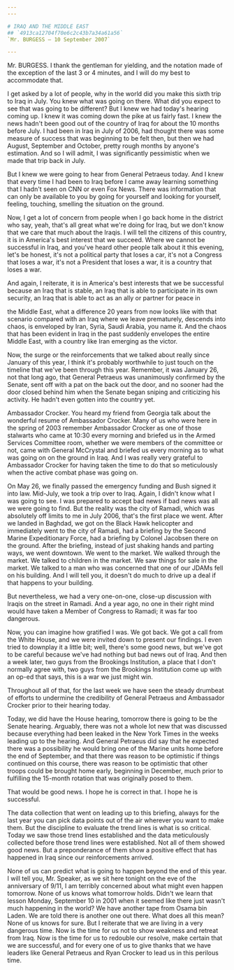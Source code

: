 ```yaml
---
---

# IRAQ AND THE MIDDLE EAST
## `4913ca12704f70e6c2c43b7a34a61a56`
`Mr. BURGESS — 10 September 2007`

---
```



Mr. BURGESS. I thank the gentleman for yielding, and the notation 
made of the exception of the last 3 or 4 minutes, and I will do my best 
to accommodate that.

I get asked by a lot of people, why in the world did you make this 
sixth trip to Iraq in July. You knew what was going on there. What did 
you expect to see that was going to be different? But I knew we had 
today's hearing coming up. I knew it was coming down the pike at us 
fairly fast. I knew the news hadn't been good out of the country of 
Iraq for about the 10 months before July. I had been in Iraq in July of 
2006, had thought there was some measure of success that was beginning 
to be felt then, but then we had August, September and October, pretty 
rough months by anyone's estimation. And so I will admit, I was 
significantly pessimistic when we made that trip back in July.

But I knew we were going to hear from General Petraeus today. And I 
knew that every time I had been to Iraq before I came away learning 
something that I hadn't seen on CNN or even Fox News. There was 
information that can only be available to you by going for yourself and 
looking for yourself, feeling, touching, smelling the situation on the 
ground.

Now, I get a lot of concern from people when I go back home in the 
district who say, yeah, that's all great what we're doing for Iraq, but 
we don't know that we care that much about the Iraqis. I will tell the 
citizens of this country, it is in America's best interest that we 
succeed. Where we cannot be successful in Iraq, and you've heard other 
people talk about it this evening, let's be honest, it's not a 
political party that loses a car, it's not a Congress that loses a war, 
it's not a President that loses a war, it is a country that loses a 
war.

And again, I reiterate, it is in America's best interests that we be 
successful because an Iraq that is stable, an Iraq that is able to 
participate in its own security, an Iraq that is able to act as an ally 
or partner for peace in


the Middle East, what a difference 20 years from now looks like with 
that scenario compared with an Iraq where we leave prematurely, 
descends into chaos, is enveloped by Iran, Syria, Saudi Arabia, you 
name it. And the chaos that has been evident in Iraq in the past 
suddenly envelopes the entire Middle East, with a country like Iran 
emerging as the victor.


Now, the surge or the reinforcements that we talked about really 
since January of this year, I think it's probably worthwhile to just 
touch on the timeline that we've been through this year. Remember, it 
was January 26, not that long ago, that General Petraeus was 
unanimously confirmed by the Senate, sent off with a pat on the back 
out the door, and no sooner had the door closed behind him when the 
Senate began sniping and criticizing his activity. He hadn't even 
gotten into the country yet.

Ambassador Crocker. You heard my friend from Georgia talk about the 
wonderful resume of Ambassador Crocker. Many of us who were here in the 
spring of 2003 remember Ambassador Crocker as one of those stalwarts 
who came at 10:30 every morning and briefed us in the Armed Services 
Committee room, whether we were members of the committee or not, came 
with General McCrystal and briefed us every morning as to what was 
going on on the ground in Iraq. And I was really very grateful to 
Ambassador Crocker for having taken the time to do that so meticulously 
when the active combat phase was going on.

On May 26, we finally passed the emergency funding and Bush signed it 
into law. Mid-July, we took a trip over to Iraq. Again, I didn't know 
what I was going to see. I was prepared to accept bad news if bad news 
was all we were going to find. But the reality was the city of Ramadi, 
which was absolutely off limits to me in July 2006, that's the first 
place we went. After we landed in Baghdad, we got on the Black Hawk 
helicopter and immediately went to the city of Ramadi, had a briefing 
by the Second Marine Expeditionary Force, had a briefing by Colonel 
Jacobsen there on the ground. After the briefing, instead of just 
shaking hands and parting ways, we went downtown. We went to the 
market. We walked through the market. We talked to children in the 
market. We saw things for sale in the market. We talked to a man who 
was concerned that one of our JDAMs fell on his building. And I will 
tell you, it doesn't do much to drive up a deal if that happens to your 
building.

But nevertheless, we had a very one-on-one, close-up discussion with 
Iraqis on the street in Ramadi. And a year ago, no one in their right 
mind would have taken a Member of Congress to Ramadi; it was far too 
dangerous.

Now, you can imagine how gratified I was. We got back. We got a call 
from the White House, and we were invited down to present our findings. 
I even tried to downplay it a little bit; well, there's some good news, 
but we've got to be careful because we've had nothing but bad news out 
of Iraq. And then a week later, two guys from the Brookings 
Institution, a place that I don't normally agree with, two guys from 
the Brookings Institution come up with an op-ed that says, this is a 
war we just might win.

Throughout all of that, for the last week we have seen the steady 
drumbeat of efforts to undermine the credibility of General Petraeus 
and Ambassador Crocker prior to their hearing today.

Today, we did have the House hearing, tomorrow there is going to be 
the Senate hearing. Arguably, there was not a whole lot new that was 
discussed because everything had been leaked in the New York Times in 
the weeks leading up to the hearing. And General Petraeus did say that 
he expected there was a possibility he would bring one of the Marine 
units home before the end of September, and that there was reason to be 
optimistic if things continued on this course, there was reason to be 
optimistic that other troops could be brought home early, beginning in 
December, much prior to fulfilling the 15-month rotation that was 
originally posed to them.



That would be good news. I hope he is correct in that. I hope he is 
successful.

The data collection that went on leading up to this briefing, always 
for the last year you can pick data points out of the air wherever you 
want to make them. But the discipline to evaluate the trend lines is 
what is so critical. Today we saw those trend lines established and the 
data meticulously collected before those trend lines were established. 
Not all of them showed good news. But a preponderance of them show a 
positive effect that has happened in Iraq since our reinforcements 
arrived.

None of us can predict what is going to happen beyond the end of this 
year. I will tell you, Mr. Speaker, as we sit here tonight on the eve 
of the anniversary of 9/11, I am terribly concerned about what might 
even happen tomorrow. None of us knows what tomorrow holds. Didn't we 
learn that lesson Monday, September 10 in 2001 when it seemed like 
there just wasn't much happening in the world? We have another tape 
from Osama bin Laden. We are told there is another one out there. What 
does all this mean? None of us knows for sure. But I reiterate that we 
are living in a very dangerous time. Now is the time for us not to show 
weakness and retreat from Iraq. Now is the time for us to redouble our 
resolve, make certain that we are successful, and for every one of us 
to give thanks that we have leaders like General Petraeus and Ryan 
Crocker to lead us in this perilous time.